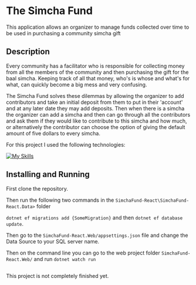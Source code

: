 # The Simcha Fund
This application allows an organizer to manage funds collected over time to be used in purchasing a community simcha gift

## Description
Every community has a facilitator who is responsible for collecting money from all the members of the community and then purchasing the gift for the baal simcha. Keeping track of all that money, who's is whose and what's for what, can quickly become a big mess and very confusing.


The Simcha Fund solves these dilemmas by allowing the organizer to add contributors and take an initial deposit from them to put in their 'account' and at any later date they may add deposits. Then when there is a simcha the organizer can add a simcha and then can go through all the contributors and ask them if they would like to contribute to this simcha and how much, or alternatively the contributor can choose the option of giving the default amount of five dollars to every simcha.

For this project I used the following technologies:

[![My Skills](https://skillicons.dev/icons?i=cs,dotnet,js,vite,react,bootstrap&theme=dark&perline=30)](https://skillicons.dev)

 ## Installing and Running

First clone the repository.

Then run the following two commands in the `SimchaFund-React\SimchaFund-React.Data>` folder
 
 `dotnet ef migrations add {SomeMigration}`
and then `dotnet ef database update`.

Then go to the `SimchaFund-React.Web/appsettings.json` file
and change the Data Source to your SQL server name.

Then on the command line you can go to the web project folder `SimchaFund-React.Web/`
and run `dotnet watch run` 

##
This project is not completely  finished yet.
